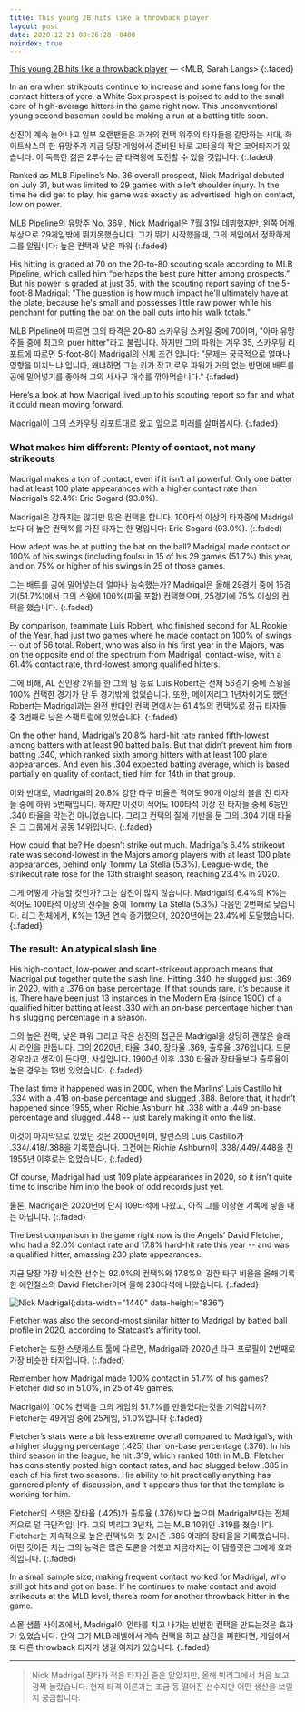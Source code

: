 ```yaml
---
title: This young 2B hits like a throwback player
layout: post
date: 2020-12-21 08:26:28 -0400
noindex: true
---
```


[This young 2B hits like a throwback player](https://www.mlb.com/news/nick-madrigal-contact-few-strikeouts) &mdash; <MLB, Sarah Langs>
{:.faded}

In an era when strikeouts continue to increase and some fans long for the contact hitters of yore, a White Sox prospect is poised to add to the small core of high-average hitters in the game right now. This unconventional young second baseman could be making a run at a batting title soon.

삼진이 계속 늘어나고 일부 오랜팬들은 과거의 컨택 위주의 타자들을 갈망하는 시대, 화이트삭스의 한 유망주가 지금 당장 게임에서 준비된 바로 고타율의 작은 코어타자가 있습니다. 이 독특한 젊은 2루수는 곧 타격왕에 도전할 수 있을 것입니다.
{:.faded}

Ranked as MLB Pipeline’s No. 36 overall prospect, Nick Madrigal debuted on July 31, but was limited to 29 games with a left shoulder injury. In the time he did get to play, his game was exactly as advertised: high on contact, low on power.

MLB Pipeline의 유망주 No. 36위, Nick Madrigal은 7월 31일 데뷔했지만, 왼쪽 어깨 부상으로 29게임밖에 뛰지못했습니다. 그가 뛰기 시작했을때, 그의 게임에서 정확하게 그를 알립니다: 높은 컨택과 낮은 파워
{:.faded}

His hitting is graded at 70 on the 20-to-80 scouting scale according to MLB Pipeline, which called him “perhaps the best pure hitter among prospects.” But his power is graded at just 35, with the scouting report saying of the 5-foot-8 Madrigal: "The question is how much impact he'll ultimately have at the plate, because he's small and possesses little raw power while his penchant for putting the bat on the ball cuts into his walk totals."

MLB Pipeline에 따르면 그의 타격은 20-80 스카우팅 스케일 중에 70이며, "아마 유망주들 중에 최고의 puer hitter"라고 불립니다. 하지만 그의 파워는 겨우 35, 스카우팅 리포트에 따르면 5-foot-8이 Madrigal의 신체 조건 입니다: "문제는 궁극적으로 얼마나 영향을 미치느냐 입니다, 왜냐하면 그는 키가 작고 로우 파워가 거의 없는 반면에 배트를 공에 밀어넣기를 좋아해 그의 사사구 개수를 깎아먹습니다."
{:.faded}

Here’s a look at how Madrigal lived up to his scouting report so far and what it could mean moving forward.

Madrigal이 그의 스카우팅 리포트대로 왔고 앞으로 미래를 살펴봅시다.
{:.faded}

### What makes him different: Plenty of contact, not many strikeouts

Madrigal makes a ton of contact, even if it isn’t all powerful. Only one batter had at least 100 plate appearances with a higher contact rate than Madrigal’s 92.4%: Eric Sogard (93.0%).

Madrigal은 강하지는 않지만 많은 컨택을 합니다. 100타석 이상의 타자중에 Madrigal보다 더 높은 컨택%를 가진 타자는 한 명입니다: Eric Sogard (93.0%).
{:.faded}

How adept was he at putting the bat on the ball? Madrigal made contact on 100% of his swings (including fouls) in 15 of his 29 games (51.7%) this year, and on 75% or higher of his swings in 25 of those games.

그는 배트를 공에 밀어넣는데 얼마나 능숙했는가? Madrigal은 올해 29경기 중에 15경기(51.7%)에서 그의 스윙에 100%(파울 포함) 컨택했으며, 25경기에 75% 이상의 컨택을 했습니다.
{:.faded}

By comparison, teammate Luis Robert, who finished second for AL Rookie of the Year, had just two games where he made contact on 100% of swings -- out of 56 total. Robert, who was also in his first year in the Majors, was on the opposite end of the spectrum from Madrigal, contact-wise, with a 61.4% contact rate, third-lowest among qualified hitters.

그에 비해, AL 신인왕 2위를 한 그의 팀 동료 Luis Robert는 전체 56경기 중에  스윙을 100% 컨택한 경기가 단 두 경기밖에 없었습니다. 또한, 메이저리그 1년차이기도 했던 Robert는 Madrigal과는 완전 반대인 컨택 면에서는 61.4%의 컨택%로 정규 타자들 중 3번째로 낮은 스팩트럼에 있었습니다.
{:.faded}

On the other hand, Madrigal’s 20.8% hard-hit rate ranked fifth-lowest among batters with at least 90 batted balls. But that didn’t prevent him from batting .340, which ranked sixth among hitters with at least 100 plate appearances. And even his .304 expected batting average, which is based partially on quality of contact, tied him for 14th in that group.

이와 반대로, Madrigal의 20.8% 강한 타구 비율은 적어도 90개 이상의 볼을 친 타자들 중에 하위 5번째입니다. 하지만 이것이 적어도 100타석 이상 친 타자들 중에 6등인 .340 타율을 막는건 아니었습니다. 그리고 컨택의 질에 기반을 둔 그의 .304 기대 타율은 그 그룹에서 공동 14위입니다.
{:.faded}

How could that be? He doesn’t strike out much. Madrigal’s 6.4% strikeout rate was second-lowest in the Majors among players with at least 100 plate appearances, behind only Tommy La Stella (5.3%). League-wide, the strikeout rate rose for the 13th straight season, reaching 23.4% in 2020.

그게 어떻게 가능할 것인가? 그는 삼진이 많지 않습니다. Madrigal의 6.4%의 K%는 적어도 100타석 이상의 선수들 중에 Tommy La Stella (5.3%) 다음인 2번째로 낮습니다. 리그 전체에서, K%는 13년 연속 증가했으며, 2020년에는 23.4%에 도달했습니다.
{:.faded}

### The result: An atypical slash line

His high-contact, low-power and scant-strikeout approach means that Madrigal put together quite the slash line. Hitting .340, he slugged just .369 in 2020, with a .376 on base percentage. If that sounds rare, it’s because it is. There have been just 13 instances in the Modern Era (since 1900) of a qualified hitter batting at least .330 with an on-base percentage higher than his slugging percentage in a season.

그의 높은 컨택, 낮은 파워 그리고 작은 삼진의 접근은 Madrigal을 상당히 괜찮은 슬래시 라인을 만듭니다. 그의 2020년, 타율 .340, 장타율 .369, 출루율 .376입니다. 드문 경우라고 생각이 든다면, 사실입니다. 1900년 이후 .330 타율과 장타율보다 출루율이 높은 경우는 13번 있었습니다.
{:.faded}

The last time it happened was in 2000, when the Marlins’ Luis Castillo hit .334 with a .418 on-base percentage and slugged .388. Before that, it hadn’t happened since 1955, when Richie Ashburn hit .338 with a .449 on-base percentage and slugged .448 -- just barely making it onto the list.

이것이 마지막으로 있었던 것은 2000년이며, 말린스의 Luis Castillo가 .334/.418/.388을 기록했습니다. 그전에는 Richie Ashburn이 .338/.449/.448을 친  1955년 이후로는 없었습니다.
{:.faded}

Of course, Madrigal had just 109 plate appearances in 2020, so it isn’t quite time to inscribe him into the book of odd records just yet.

물론, Madrigal은 2020년에 단지 109타석에 나왔고, 아직 그를 이상한 기록에 넣을 때는 아닙니다.
{:.faded}

The best comparison in the game right now is the Angels’ David Fletcher, who had a 92.0% contact rate and 17.8% hard-hit rate this year -- and was a qualified hitter, amassing 230 plate appearances.

지금 당장 가장 비슷한 선수는 92.0%의 컨택%와 17.8%의 강한 타구 비율을 올해 기록한 에인절스의 David Fletcher이며 올해 230타석에 나왔습니다.
{:.faded}

![Nick Madrigal](https://img.mlbstatic.com/mlb-images/image/private/t_16x9/t_w1024/mlb/xlcuq5yait4rhhkuqu7q){:data-width="1440" data-height="836"}

Fletcher was also the second-most similar hitter to Madrigal by batted ball profile in 2020, according to Statcast’s affinity tool.

Fletcher는 또한 스탯케스트 툴에 다르면, Madrigal과 2020년 타구 프로필이 2번째로 가장 비슷한 타자입니다.
{:.faded}

Remember how Madrigal made 100% contact in 51.7% of his games? Fletcher did so in 51.0%, in 25 of 49 games.

Madrigal이 100% 컨택을 그의 게임의 51.7%를 만들었다는것을 기억합니까? Fletcher는 49게임 중에 25게임, 51.0%입니다
{:.faded}

Fletcher’s stats were a bit less extreme overall compared to Madrigal’s, with a higher slugging percentage (.425) than on-base percentage (.376). In his third season in the league, he hit .319, which ranked 10th in MLB. Fletcher has consistently posted high contact rates, and had slugged below .385 in each of his first two seasons. His ability to hit practically anything has garnered plenty of discussion, and it appears thus far that the template is working for him.

Fletcher의 스탯은 장타율 (.425)가 출루율 (.376)보다 높으며 Madrigal보다는 전체적으로 덜 극단적입니다. 그의 빅리그 3년차, 그는 MLB 10위인 .319를 쳤습니다. Fletcher는 지속적으로 높은 컨택%와 첫 2시즌 .385 아래의 장타율을 기록했습니다. 어떤 것이든 치는 그의 능력은 많은 토론을 거쳤고 지금까지는 이 템플릿은 그에게 효과적입니다.
{:.faded}

In a small sample size, making frequent contact worked for Madrigal, who still got hits and got on base. If he continues to make contact and avoid strikeouts at the MLB level, there’s room for another throwback hitter in the game.

스몰 샘플 사이즈에서, Madrigal이 안타를 치고 나가는 빈번한 컨택을 만드는것은 효과가 있었습니다. 만약 그가 MLB 레벨에서 계속 컨택을 하고 삼진을 피한다면, 게임에서 또 다른 throwback 타자가 생길 여지가 있습니다.
{:.faded}

---

> Nick Madrigal 장타가 적은 타자인 줄은 알았지만, 올해 빅리그에서 처음 보고 깜짝 놀랐습니다. 현재 타격 이론과는 조금 동 떨어진 선수지만 어떤 생산을 보일지 궁금합니다.
